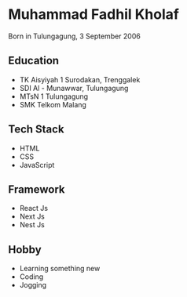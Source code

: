# Muhammad Fadhil Kholaf
Born in Tulungagung, 3 September 2006

## Education
- TK Aisyiyah 1 Surodakan, Trenggalek
- SDI Al - Munawwar, Tulungagung
- MTsN 1 Tulungagung
- SMK Telkom Malang

## Tech Stack
- HTML
- CSS
- JavaScript

## Framework
- React Js
- Next Js
- Nest Js

## Hobby 
- Learning something new
- Coding
- Jogging
